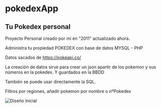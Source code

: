 # pokedexApp

## Tu Pokedex personal

Proyecto Personal creado por mi en "2011" actualizado ahora.

Administra tu propiedad POKEDEX con base de datos MYSQL - PHP

Datos sacados de https://pokeapi.co/

La creación de datos sirve para crear un json apartir de los pokemon y sus números en la pokedex.
Y guardados en la BBDD

También se puede usar directamente la SQL.

Filtros por regiones, añadir pokemon por nombre o nºPokedex

![Diseño Inicial](/img/diseño1.png)
